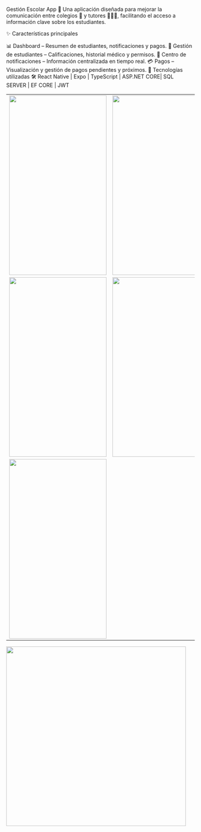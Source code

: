 Gestión Escolar App 📱
Una aplicación diseñada para mejorar la comunicación entre colegios 🏫 y tutores 👨‍👩‍👧, facilitando el acceso a información clave sobre los estudiantes.

✨ Características principales


📊 Dashboard – Resumen de estudiantes, notificaciones y pagos.
👦 Gestión de estudiantes – Calificaciones, historial médico y permisos.
🔔 Centro de notificaciones – Información centralizada en tiempo real.
💳 Pagos – Visualización y gestión de pagos pendientes y próximos.
🚀 Tecnologías utilizadas
🛠️ React Native | Expo | TypeScript | ASP.NET CORE| SQL SERVER | EF CORE | JWT

<table>


  <tr>
     <td><img src="https://github.com/user-attachments/assets/23e4b3c6-1718-4213-810d-7ded8d465689" width=260 height=480></td>
    <td><img src="https://github.com/user-attachments/assets/e31a790f-3fb7-462b-a719-e6ae6257fbcf" width=260 height=480></td>
    <td><img src="https://github.com/user-attachments/assets/8cef447c-c3ea-4fe7-9fb7-c04dc2a3a56b" width=260 height=480></td>
     



  </tr>
  <tr>
     <td><img src="https://github.com/user-attachments/assets/2f79f2f4-77ca-4666-ae1d-2f643910e3ac" width=260 height=480></td>
        <td><img src="https://github.com/user-attachments/assets/b767646e-0f94-4730-8c27-e257c9cd7456" width=260 height=480></td>
 <td>
   <img src="https://github.com/user-attachments/assets/ab016063-f929-4919-a200-52199656241d" width=260 height=480></td>
 
  </tr>
<tr>
     <td><img src="https://github.com/user-attachments/assets/e6565390-cc2c-4ec8-a055-6284c9ccbc53" width=260 height=480></td>
</tr>

 </table>
    <img src="https://github.com/user-attachments/assets/e78b4d35-6fe4-477f-9ed2-30651e58d7a9" width=auto height=480>

 


